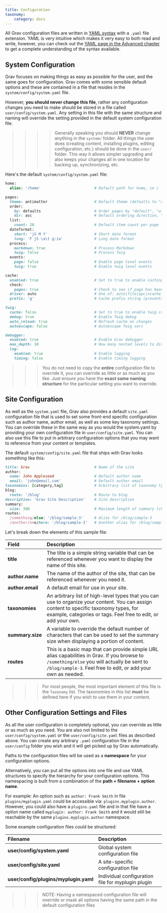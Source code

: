 ```yaml
---
title: Configuration
taxonomy:
    category: docs
---
```


All Grav configuration files are written in [YAML syntax](../advanced/yaml) with a `.yaml` file extension.  YAML is very intuitive which makes it very easy to both read and write, however, you can check out the [YAML page in the Advanced chapter](../advanced/yaml) to get a complete understanding of the syntax available.

## System Configuration

Grav focuses on making things as easy as possible for the user, and the same goes for configuration.  Grav comes with some sensible default options and these are contained in a file that resides in the `system/config/system.yaml` file. 

However, **you should never change this file**, rather any configuration changes you need to make should be stored in a file called `user/config/system.yaml`.  Any setting in this file with the same structure and naming will override the setting provided in the default system configuration file. 

>>>> Generally speaking you should **NEVER** change anything in the `system/` folder.  All things the user does (creating content, installing plugins, editing configuration, etc.) should be done in the `user/` folder.  This way it allows simpler upgrading and also keeps your changes all in one location for backing up, synchronizing, etc.

Here's the default `system/config/system.yaml` file:

```ruby
home:
  alias: '/home'                        # Default path for home, ie /

pages:
  theme: antimatter                     # Default theme (defaults to "antimatter" theme)
  order:
    by: defaults                        # Order pages by "default", "alpha" or "date"
    dir: asc                            # Default ordering direction, "asc" or "desc"
  list:
    count: 20                           # Default item count per page
  dateformat:
    short: 'jS M Y'                     # Short date format
    long: 'F jS \a\t g:ia'              # Long date format
  process:
    markdown: true                      # Process Markdown
    twig: false                         # Process Twig
  events:
    page: false                         # Enable page level events
    twig: true                          # Enable twig level events

cache:
  enabled: true                         # Set to true to enable caching
  check:
    pages: true                         # Check to see if page has been modifying to flush the cache
  driver: auto                          # One of: auto|file|apc|xcache|memcache|memcached|wincache
  prefix: 'g'                           # Cache prefix string (prevents cache conflicts)

twig:           
  cache: false                          # Set to true to enable twig caching
  debug: true                           # Enable Twig debug
  auto_reload: true                     # Refresh cache on changes
  autoescape: false                     # Autoescape Twig vars

debugger:           
  enabled: true                         # Enable Grav debugger
  max_depth: 10                         # How many nested levels to display for objects or arrays
  log:            
    enabled: true                       # Enable logging
    timing: false                       # Enable timing logging
```

>>> You do not need to copy the **entire** configuration file to override it, you can override as little or as much as you like.  Just ensure you have the **exact same naming structure** for the particular setting you want to override.

## Site Configuration

As well as the `system.yaml` file, Grav also provides a default `site.yaml` configuration file that is used to set some front-end specific configuration such as author name, author email, as well as some key taxonomy settings.  You can override these in the same way as you would the system.yaml by providing your own configuration file in `user/config/site.yaml`. You can also use this file to put in arbitrary configuration options that you may want to reference from your content or templates.

The default `system/config/site.yaml` file that ships with Grav looks something like this:

```ruby
title: Grav                             # Name of the site
author:
  name: John Appleseed                  # Default author name
  email: 'john@email.com'               # Default author email
taxonomies: [category,tag]              # Arbitrary list of taxonomy types
blog:
  route: '/blog'                        # Route to blog
description: 'Grav Site Description'    # Site description
summary:
  size: 300                             # Maximum length of summary (characters)
routes:
  /something/else: '/blog/sample-3'     # Alias for /blog/sample-3
  /another/one/here: '/blog/sample-3'   # Another alias for /blog/sample-3
```

Let's break down the elements of this sample file:

| Field            | Description                                                                                                                                                                                                  |
| :----------      | :----------                                                                                                                                                                                                  |
| **title**        | The title is a simple string variable that can be referenced whenever you want to display the name of this site.                                                                                             |
| **author.name**  | The name of the author of the site, that can be referenced whenever you need it.                                                                                                                             |
| **author.email** | A default email for use in your site.                                                                                                                                                                        |
| **taxonomies**   | An arbitrary list of high-level types that you can use to organize your content.  You can assign content to specific taxonomy types, for example, categories or tags. Feel free to edit, or add your own.    |
| **summary.size** | A variable to override the default number of characters that can be used to set the summary size when displaying a portion of content.                                                                       |
| **routes**       | This is a basic map that can provide simple URL alias capabilities in Grav.  If you browse to `/something/else` you will actually be sent to `/blog/sample-3`. Feel free to edit, or add your own as needed. |

>>> For most people, the most important element of this file is the `Taxonomy` list.  The taxonomies in this list **must** be defined here if you wish to use them in your content.

## Other Configuration Settings and Files

As all the user configuration is completely optional, you can override as little or as much as you need. You are also not limited to the `user/config/system.yaml` or the `user/config/site.yaml` files as described above. You can create any arbitrary `.yaml` configuration file in the `user/config` folder you wish and it will get picked up by Grav automatically. 

Paths to the configuration files will be used as a **namespace** for your configuration options. 

Alternatively, you can put all the options into one file and use YAML structures to specify the hierarchy for your configuration options. This namespacing is built from a combination of the **path + filename + option name**. 

For example: An option such as `author: Frank Smith` in file `plugins/myplugin.yaml` could be accessible via: `plugins.myplugin.author`. However, you could also have a `plugins.yaml` file and in that file have a option name called `myplugin: author: Frank Smith` and it would still be reachable by the same `plugins.myplugin.author` namespace.

Some example configuration files could be structured:

| Filename                              | Description                                       |
| :----------                           | :----------                                       |
| **user/config/system.yaml**           | Global system configuration file                  |
| **user/config/site.yaml**             | A site-specific configuration file                |
| **user/config/plugins/myplugin.yaml** | Individual configuration file for myplugin plugin |

>>> NOTE: Having a namespaced configuration file will override or mask all options having the same path in the default configuration files


